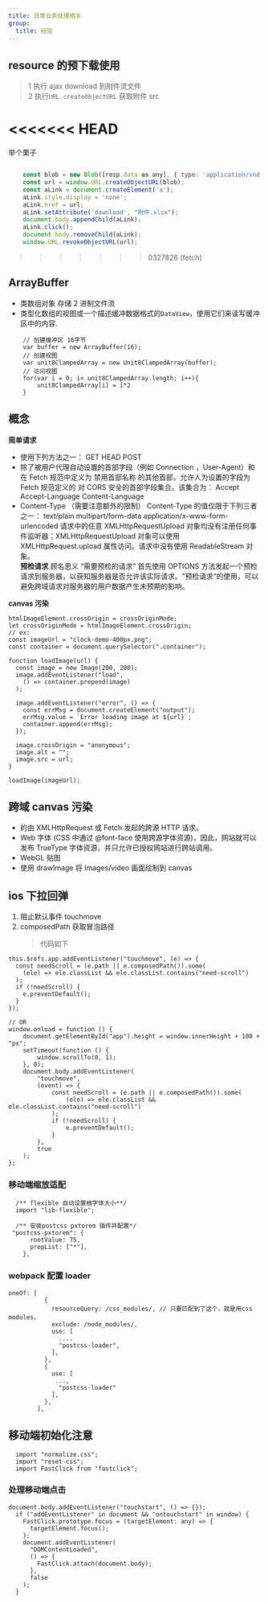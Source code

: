 ```yaml
---
title: 日常业务处理相关
group:
  title: 经验
---
```


## resource 的预下载使用

> 1 执行 ajax download 到附件流文件 <br /> 2 执行`URL.createObjectURL` 获取附件 src

<<<<<<< HEAD
=======
举个栗子

```js

    const blob = new Blob([resp.data as any], { type: 'application/vnd.ms-excel' });
    const url = window.URL.createObjectURL(blob);
    const aLink = document.createElement('a');
    aLink.style.display = 'none';
    aLink.href = url;
    aLink.setAttribute('download', "附件.xlsx");
    document.body.appendChild(aLink);
    aLink.click();
    document.body.removeChild(aLink);
    window.URL.revokeObjectURL(url);
```

>>>>>>> 0327826 (fetch)
## ArrayBuffer

- 类数组对象 存储 2 进制文件流
- 类型化数组的视图或一个描述缓冲数据格式的`DataView`，使用它们来读写缓冲区中的内容.

```
    // 创建缓冲区 16字节
    var buffer = new ArrayBuffer(16);
    // 创建视图
    var unit8ClampedArray = new Unit8ClampedArray(buffer);
    // 访问视图
    for(var i = 0; i< unit8ClampedArray.length; i++){
        unit8ClampedArray[i] = i*2
    }
```

## 概念

**简单请求**

- 使用下列方法之一： GET HEAD POST
- 除了被用户代理自动设置的首部字段（例如 Connection ，User-Agent）和在 Fetch 规范中定义为 禁用首部名称 的其他首部，允许人为设置的字段为 Fetch 规范定义的 对 CORS 安全的首部字段集合。该集合为： Accept Accept-Language Content-Language
- Content-Type （需要注意额外的限制） Content-Type 的值仅限于下列三者之一： text/plain multipart/form-data application/x-www-form-urlencoded 请求中的任意 XMLHttpRequestUpload 对象均没有注册任何事件监听器；XMLHttpRequestUpload 对象可以使用 XMLHttpRequest.upload 属性访问。请求中没有使用 ReadableStream 对象。 <br /> **预检请求** 顾名思义 “需要预检的请求” 首先使用 OPTIONS 方法发起一个预检请求到服务器，以获知服务器是否允许该实际请求。"预检请求“的使用，可以避免跨域请求对服务器的用户数据产生未预期的影响。

**canvas 污染**

```
htmlImageElement.crossOrigin = crossOriginMode;
let crossOriginMode = htmlImageElement.crossOrigin;
// ex:
const imageUrl = "clock-demo-400px.png";
const container = document.querySelector(".container");

function loadImage(url) {
  const image = new Image(200, 200);
  image.addEventListener("load",
    () => container.prepend(image)
  );

  image.addEventListener("error", () => {
    const errMsg = document.createElement("output");
    errMsg.value = `Error loading image at ${url}`;
    container.append(errMsg);
  });

  image.crossOrigin = "anonymous";
  image.alt = "";
  image.src = url;
}

loadImage(imageUrl);

```

## 跨域 canvas 污染

- 的由 XMLHttpRequest 或 Fetch 发起的跨源 HTTP 请求。
- Web 字体 (CSS 中通过 @font-face 使用跨源字体资源)，因此，网站就可以发布 TrueType 字体资源，并只允许已授权网站进行跨站调用。
- WebGL 贴图
- 使用 drawImage 将 Images/video 画面绘制到 canvas

## ios 下拉回弹

1. 阻止默认事件 touchmove
2. composedPath 获取冒泡路径
   > 代码如下

```
this.$refs.app.addEventListener("touchmove", (e) => {
  const needScroll = (e.path || e.composedPath()).some(
    (ele) => ele.classList && ele.classList.contains("need-scroll")
  );
  if (!needScroll) {
    e.preventDefault();
  }
});

// OR
window.οnlοad = function () {
    document.getElementById("app").height = window.innerHeight + 100 + "px";
    setTimeout(function () {
        window.scrollTo(0, 1);
    }, 0);
    document.body.addEventListener(
        "touchmove",
        (event) => {
            const needScroll = (e.path || e.composedPath()).some(
                (ele) => ele.classList && ele.classList.contains("need-scroll")
            );
            if (!needScroll) {
                e.preventDefault();
            }
        },
        true
    );
};
```

### 移动端缩放适配

```
  /** flexible 自动设置根字体大小**/
  import "lib-flexible";
```

```
  /** 安装postcss pxtorem 插件并配置*/
 "postcss-pxtorem": {
      rootValue: 75,
      propList: ["*"],
    },
```

### webpack 配置 loader

```
oneOf: [
          {
            resourceQuery: /css_modules/, // 只要匹配到了这个，就是用css modules，
            exclude: /node_modules/,
            use: [
              ....
              "postcss-loader",
            ],
          },
          {
            use: [
             ...,
              "postcss-loader"
            ],
          },
        ],

```

## 移动端初始化注意

```
  import "normalize.css";
  import "reset-css";
  import FastClick from "fastclick";
```

### 处理移动端点击

```
document.body.addEventListener("touchstart", () => {});
  if ("addEventListener" in document && "ontouchstart" in window) {
    FastClick.prototype.focus = (targetElement: any) => {
      targetElement.focus();
    };
    document.addEventListener(
      "DOMContentLoaded",
      () => {
        FastClick.attach(document.body);
      },
      false
    );
  }
```
